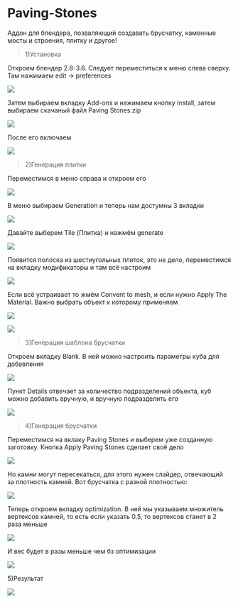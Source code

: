 # Paving-Stones


Аддон для блендера, позваляющий создавать брусчатку, каменные мосты и строения, плитку и другое!

> 1)Установка

Откроем блендер 2.8-3.6. Следует переместиться к меню слева сверху. Там нажимаем edit -> preferences

![](https://github.com/ChistiyAlexay/Paving-Stones/blob/main/Images/1.png?raw=true)

Затем выбираем вкладку Add-ons и нажимаем кнопку install, затем выбираем скачаный файл Paving Stones.zip

![](https://github.com/ChistiyAlexay/Paving-Stones/blob/main/Images/2.png?raw=true)

После его включаем

![](https://github.com/ChistiyAlexay/Paving-Stones/blob/main/Images/3.png?raw=true)


> 2)Генерация плитки
 
Переместимся в меню справа и откроем его

![](https://github.com/ChistiyAlexay/Paving-Stones/blob/main/Images/4.png?raw=true)

В меню выбираем Generation и теперь нам достумны 3 вкладки

![](https://github.com/ChistiyAlexay/Paving-Stones/blob/main/Images/5.png?raw=true)

Давайте выберем Tile (Плитка) и нажмём generate

![](https://github.com/ChistiyAlexay/Paving-Stones/blob/main/Images/6.png?raw=true)

Появится полоска из шестиугольных плиток, это не дело, переместимся на вкладку модификаторы и там всё настроим

![](https://github.com/ChistiyAlexay/Paving-Stones/blob/main/Images/7.png?raw=true)

Если всё устраивает то жмём Convent to mesh, и если нужно Apply The Material. Важно выбрать объект к которому применяем

![](https://github.com/ChistiyAlexay/Paving-Stones/blob/main/Images/8.png?raw=true)

![](https://github.com/ChistiyAlexay/Paving-Stones/blob/main/Images/52.png?raw=true)

> 3)Генерация шаблона брусчатки

Откроем вкладку Blank. В ней можно настроить параметры куба для добавления

![](https://github.com/ChistiyAlexay/Paving-Stones/blob/main/Images/10.png?raw=true)

Пункт Details отвечает за количество подразделений объекта, куб можно добавить вручную, и вручную подразделить его

![](https://github.com/ChistiyAlexay/Paving-Stones/blob/main/Images/12.png?raw=true)

> 4)Генерация брусчатки

Переместимся на вклаку Paving Stones и выберем уже созданную заготовку. Кнопка Apply Paving Stones сделает своё дело

![](https://github.com/ChistiyAlexay/Paving-Stones/blob/main/Images/13.png?raw=true)

Но камни могут пересекаться, для этого нужен слайдер, отвечающий за плотность камней. Вот брусчатка с разной плотностью:

![](https://github.com/ChistiyAlexay/Paving-Stones/blob/main/Images/17.png?raw=true)

Теперь откроем вкладку optimization. В ней мы указываем множитель вертексов камней, то есть если указать 0.5, то вертексов станет в 2 раза меньше

![](https://github.com/ChistiyAlexay/Paving-Stones/blob/main/Images/19.png?raw=true)

И вес будет в разы меньше чем бз оптимизации

![](https://github.com/ChistiyAlexay/Paving-Stones/blob/main/Images/20.png?raw=true)

5)Результат

![](https://github.com/ChistiyAlexay/Paving-Stones/blob/main/Images/21.png?raw=true)
